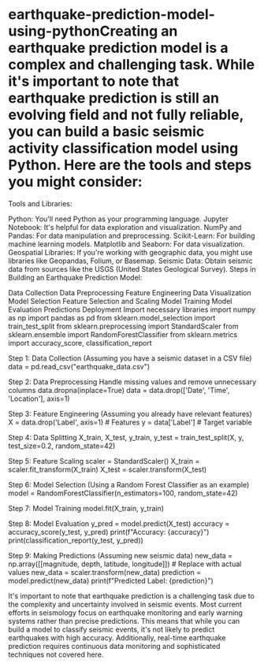 # earthquake-prediction-model-using-pythonCreating an earthquake prediction model is a complex and challenging task. While it's important to note that earthquake prediction is still an evolving field and not fully reliable, you can build a basic seismic activity classification model using Python. Here are the tools and steps you might consider:

Tools and Libraries:

Python: You'll need Python as your programming language.
Jupyter Notebook: It's helpful for data exploration and visualization.
NumPy and Pandas: For data manipulation and preprocessing.
Scikit-Learn: For building machine learning models.
Matplotlib and Seaborn: For data visualization.
Geospatial Libraries: If you're working with geographic data, you might use libraries like Geopandas, Folium, or Basemap.
Seismic Data: Obtain seismic data from sources like the USGS (United States Geological Survey).
Steps in Building an Earthquake Prediction Model:

Data Collection
Data Preprocessing
Feature Engineering
Data Visualization
Model Selection
Feature Selection and Scaling
Model Training
Model Evaluation
Predictions
Deployment
Import necessary libraries
import numpy as np
import pandas as pd
from sklearn.model_selection import train_test_split
from sklearn.preprocessing import StandardScaler
from sklearn.ensemble import RandomForestClassifier
from sklearn.metrics import accuracy_score, classification_report

Step 1: Data Collection (Assuming you have a seismic dataset in a CSV file)
data = pd.read_csv("earthquake_data.csv")

Step 2: Data Preprocessing
Handle missing values and remove unnecessary columns
data.dropna(inplace=True)
data = data.drop(['Date', 'Time', 'Location'], axis=1)

Step 3: Feature Engineering (Assuming you already have relevant features)
X = data.drop('Label', axis=1) # Features
y = data['Label'] # Target variable

Step 4: Data Splitting
X_train, X_test, y_train, y_test = train_test_split(X, y, test_size=0.2, random_state=42)

Step 5: Feature Scaling
scaler = StandardScaler()
X_train = scaler.fit_transform(X_train)
X_test = scaler.transform(X_test)

Step 6: Model Selection (Using a Random Forest Classifier as an example)
model = RandomForestClassifier(n_estimators=100, random_state=42)

Step 7: Model Training
model.fit(X_train, y_train)

Step 8: Model Evaluation
y_pred = model.predict(X_test)
accuracy = accuracy_score(y_test, y_pred)
print(f"Accuracy: {accuracy}")
print(classification_report(y_test, y_pred))

Step 9: Making Predictions (Assuming new seismic data)
new_data = np.array([[magnitude, depth, latitude, longitude]]) # Replace with actual values
new_data = scaler.transform(new_data)
prediction = model.predict(new_data)
print(f"Predicted Label: {prediction}")

It's important to note that earthquake prediction is a challenging task due to the complexity and uncertainty involved in seismic events. Most current efforts in seismology focus on earthquake monitoring and early warning systems rather than precise predictions. This means that while you can build a model to classify seismic events, it's not likely to predict earthquakes with high accuracy. Additionally, real-time earthquake prediction requires continuous data monitoring and sophisticated techniques not covered here.
